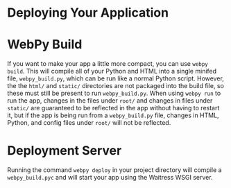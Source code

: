 # Deploying Your Application

# WebPy Build

If you want to make your app a little more compact, you can use `webpy build`. This will compile all of your Python and HTML into a single minifed file, `webpy_build.py`, which can be run like a normal Python script. However, the the `html/` and `static/` directories are not packaged into the build file, so these must still be present to run `webpy_build.py`. When using `webpy run` to run the app, changes in the files under `root/` and changes in files under `static/` are guaranteed to be reflected in the app without having to restart it, but if the app is being run from a `webpy_build.py` file, changes in HTML, Python, and config files under `root/` will not be reflected.

# Deployment Server

Running the command `webpy deploy` in your project directory will compile a `webpy_build.pyc` and will start your app using the Waitress WSGI server.